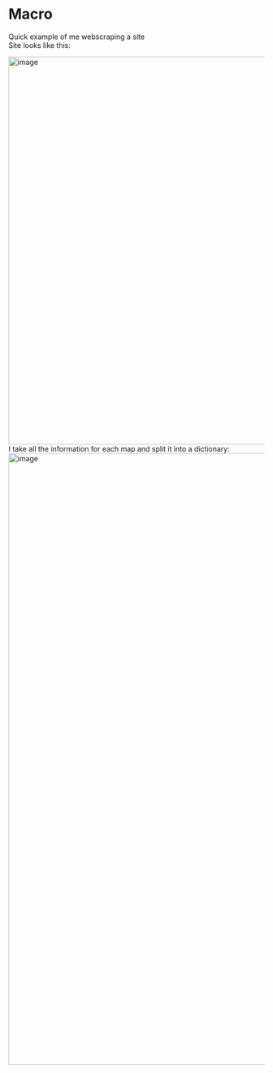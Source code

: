 # Macro
Quick example of me webscraping a site <br/>
Site looks like this:


<img width="764" alt="image" src="https://user-images.githubusercontent.com/90722645/216149560-3436bd00-2f41-4ae6-b08c-13b6067d9fbd.png">
I take all the information for each map and split it into a dictionary:

<img width="1205" alt="image" src="https://user-images.githubusercontent.com/90722645/216149470-b8f007e6-d82c-4af9-a79c-f1394f45a7d0.png">
